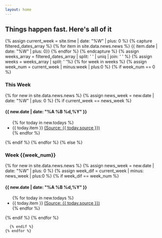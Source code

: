 ```yaml
---
layout: home
---
```

<div id="archive">
  <h2>Things happen fast. Here's all of it</h2>
  <div class="list">
    {% assign current_week = site.time | date: "%W" | plus: 0 %}
    {% capture filtered_dates_array %}
      {% for item in site.data.news.news %}
        {{ item.date | date: "%W" | plus: 0}}
      {% endfor %}
    {% endcapture %}
    {% assign weeks_array = filtered_dates_array | split: ' ' | uniq | join: ' '  %}
    {% assign weeks = weeks_array | split: ' '%}
    {% for week in weeks %}
    {% assign week_num = current_week | minus:week | plus:0 %}
      {% if week_num == 0 %}
        <h3>This Week</h3>
        {% for new in site.data.news.news %}
          {% assign news_week = new.date | date: "%W" | plus: 0 %}  
          {% if current_week == news_week %}
            <div>
              <h4>{{ new.date | date: "%A %B %d,%Y" }}</h4>
              <ul>
              {% for today in new.todays %}
                  <li>{{ today.item }} <span class="small"><a href="{{ today.url }}">(Source: {{ today.source }})</a></span></li> 
              {% endfor %} 
            </ul>
            </div>
          {% endif %}
        {% endfor %}
      {% else %}
      <h3>Week {{week_num}}</h3>
      {% for new in site.data.news.news %}
          {% assign news_week = new.date | date: "%W" | plus: 0 %}
          {% assign week_dif = current_week | minus: news_week | plus:0 %}  
          {% if week_dif == week_num %}
            <div>
              <h4>{{ new.date | date: "%A %B %d,%Y" }}</h4>
              <ul>
              {% for today in new.todays %}
                  <li>{{ today.item }} <span class="small"><a href="{{ today.url }}">(Source: {{ today.source }})</a></span></li> 
              {% endfor %} 
            </ul>
            </div>
          {% endif %}
        {% endfor %}

      {% endif %}
    {% endfor %}
  </div>
</div>
